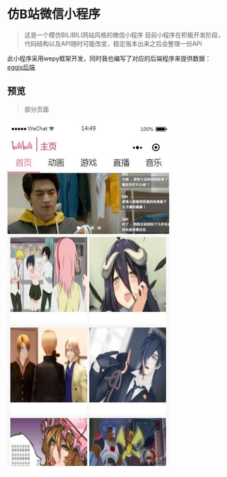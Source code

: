 # 仿B站微信小程序

> 这是一个模仿BILIBILI网站风格的微信小程序
> 目前小程序在积极开发阶段，代码结构以及API随时可能改变，稳定版本出来之后会整理一份API

此小程序采用wepy框架开发，同时我也编写了对应的后端程序来提供数据：[eggjs后端](https://github.com/GitHubAFeng/EggJsForAsBiLi)


## 预览
> 部分页面

![preview/preview.jpg](preview/preview.jpg)

